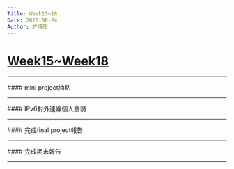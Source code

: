 ```yaml
---
Title: Week15~18
Date: 2020-06-24
Author: 許博閔
---
```

# [Week15~Week18](https://s40723227.github.io/cd2020/content/Week10~Week14.html)
<hr color="#ff8000">
#### mini project抽點
<hr color="#ff8000">
#### IPv6對外連線個人倉儲
<hr color="#ff8000">
#### 完成final project報告
<hr color="#ff8000">
#### 完成期末報告 
<hr color="#ff8000">


